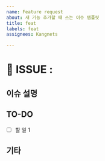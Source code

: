 ```yaml
---
name: Feature request
about: 새 기능 추가할 때 쓰는 이슈 템플릿
title: feat
labels: feat
assignees: Kangnets

---
```


# 📍 ISSUE :

## 이슈 설명

<!-- 이슈에 관한 설명 -->

## TO-DO

- [ ] 할 일 1

## 기타

<!-- 🎻 -->
